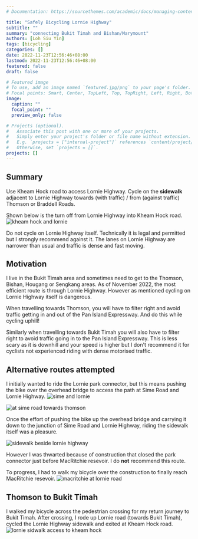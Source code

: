 ```yaml
---
# Documentation: https://sourcethemes.com/academic/docs/managing-content/

title: "Safely Bicycling Lornie Highway"
subtitle: ""
summary: "connecting Bukit Timah and Bishan/Marymount"
authors: [Loh Siu Yin]
tags: [bicycling]
categories: []
date: 2022-11-23T12:56:46+08:00
lastmod: 2022-11-23T12:56:46+08:00
featured: false
draft: false

# Featured image
# To use, add an image named `featured.jpg/png` to your page's folder.
# Focal points: Smart, Center, TopLeft, Top, TopRight, Left, Right, BottomLeft, Bottom, BottomRight.
image:
  caption: ""
  focal_point: ""
  preview_only: false

# Projects (optional).
#   Associate this post with one or more of your projects.
#   Simply enter your project's folder or file name without extension.
#   E.g. `projects = ["internal-project"]` references `content/project/deep-learning/index.md`.
#   Otherwise, set `projects = []`.
projects: []
---
```


## Summary
Use Kheam Hock road to access Lornie Highway.
Cycle on the **sidewalk** adjacent to Lornie Highway towards (with traffic) / from (against traffic) Thomson or Braddell Roads.

Shown below is the turn off from Lornie Highway into Kheam Hock road.
![kheam hock and lornie](/img/kheamhock-lornie.jpg)

Do not cycle on Lornie Highway itself. Technically it is legal and permitted but I strongly recommend against it.
The lanes on Lornie Highway are narrower than usual and traffic is dense and fast moving.

## Motivation
I live in the Bukit Timah area and sometimes need to get to the Thomson, Bishan, Hougang or Sengkang areas.
As of November 2022, the most efficient route is through Lornie Highway. However as mentioned cycling on Lornie Highway itself is dangerous.

When travelling towards Thomson, you will have to filter right and avoid traffic getting in and out of the Pan Island Expressway. And do this while cycling uphill!

Similarly when travelling towards Bukit Timah you will also have to filter right to avoid traffic going in to the Pan Island Expressway. This is less scary as it is downhill and your speed is higher but I don't recommend it for cyclists not experienced riding with dense motorised traffic.

## Alternative routes attempted
I initially wanted to ride the Lornie park connector, but this means pushing the bike over the overhead bridge to access the path at Sime Road and Lornie Highway.
![sime and lornie](/img/sime-lornie.jpg)

![at sime road towards thomson](/img/at-sime-towards-thomson.jpg)

Once the effort of pushing the bike up the overhead bridge and carrying it down to the junction of Sime Road and Lornie Highway, riding the sidewalk itself was a pleasure.

![sidewalk beside lornie highway](/img/sidewalk-lornie.jpg)

However I was thwarted because of construction that closed the park connector just before MacRitchie resevoir. I do **not** recommend this route.

To progress, I had to walk my bicycle over the construction to finally reach MacRitchie resevoir.
![macritchie at lornie road](/img/macritchie-lornie.jpg)


## Thomson to Bukit Timah
I walked my bicycle across the pedestrian crossing for my return journey to Bukit Timah.
After crossing, I rode up Lornie road (towards Bukit Timah), cycled the Lornie Highway sidewalk 
and exited at Kheam Hock road.
![lornie sidwalk access to kheam hock](/img/lornie-kheamhock.jpg)
